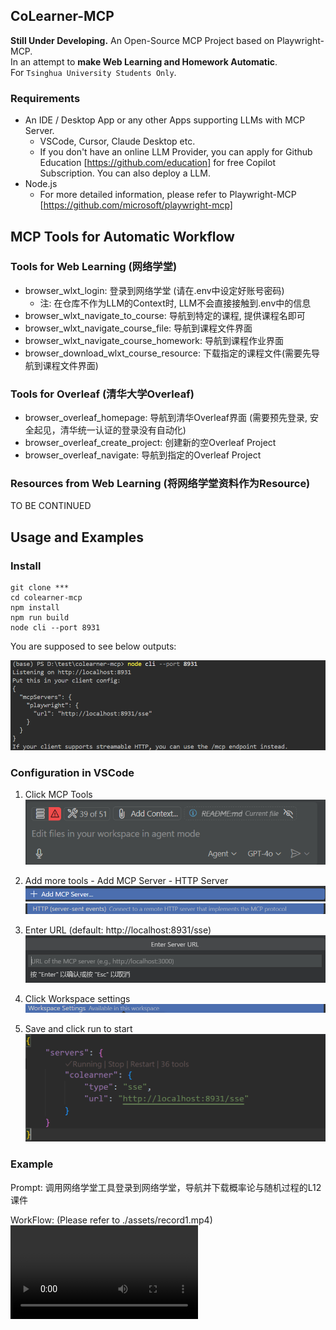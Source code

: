 ## CoLearner-MCP
**Still Under Developing.**
An Open-Source MCP Project based on Playwright-MCP.  
In an attempt to **make Web Learning and Homework Automatic**.  
For `Tsinghua University Students Only`.  


### Requirements
- An IDE / Desktop App or any other Apps supporting LLMs with MCP Server.
  - VSCode, Cursor, Claude Desktop etc.
  - If you don't have an online LLM Provider, you can apply for Github Education [https://github.com/education] for free Copilot Subscription. You can also deploy a LLM.
- Node.js 
  - For more detailed information, please refer to Playwright-MCP [https://github.com/microsoft/playwright-mcp]

## MCP Tools for Automatic Workflow

### Tools for Web Learning (网络学堂)

- browser_wlxt_login: 登录到网络学堂 (请在.env中设定好账号密码)
  - 注: 在仓库不作为LLM的Context时, LLM不会直接接触到.env中的信息
- browser_wlxt_navigate_to_course: 导航到特定的课程, 提供课程名即可
- browser_wlxt_navigate_course_file: 导航到课程文件界面
- browser_wlxt_navigate_course_homework: 导航到课程作业界面
- browser_download_wlxt_course_resource: 下载指定的课程文件(需要先导航到课程文件界面) 


### Tools for Overleaf (清华大学Overleaf)

- browser_overleaf_homepage: 导航到清华Overleaf界面 (需要预先登录, 安全起见，清华统一认证的登录没有自动化)
- browser_overleaf_create_project: 创建新的空Overleaf Project
- browser_overleaf_navigate: 导航到指定的Overleaf Project

### Resources from Web Learning (将网络学堂资料作为Resource)
TO BE CONTINUED

## Usage and Examples

### Install
```
git clone ***
cd colearner-mcp
npm install
npm run build
node cli --port 8931
```
You are supposed to see below outputs:  

![fig1](./assets/image.png)

### Configuration in VSCode

1. Click MCP Tools  
![alt text](./assets/image-8.png)  

2. Add more tools - Add MCP Server - HTTP Server  
![alt text](./assets/image-2.png)
![alt text](./assets/image-3.png)  

3. Enter URL (default: http://localhost:8931/sse)  
![alt text](./assets/image-4.png)
4. Click Workspace settings  
![alt text](./assets/image-5.png)
5. Save and click run to start  
![alt text](./assets/image-7.png)
### Example 
Prompt: 调用网络学堂工具登录到网络学堂，导航并下载概率论与随机过程的L12课件  

WorkFlow: (Please refer to ./assets/record1.mp4)
<video controls src="assets/record1.mp4" title="Title"></video>
